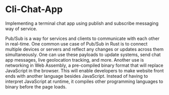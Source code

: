 # Cli-Chat-App
Implementing a terminal chat app using publish and subscribe messaging way of service.

Pub/Sub is a way for services and clients to communicate with each other in real-time. One common use case of Pub/Sub in Rust is to connect multiple devices or servers and reflect any changes or updates across them simultaneously. One can use these payloads to update systems, send chat app messages, live geolocation tracking, and more. Another use is networking in Web Assembly, a pre-compiled binary format that will replace JavaScript in the browser. This will enable developers to make website front ends with another language besides JavaScript. Instead of having to interpret JavaScript at runtime, it compiles other programming languages to binary before the page loads.
